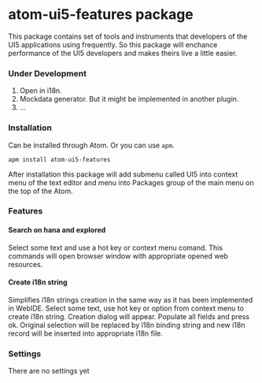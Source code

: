 # atom-ui5-features package

This package contains set of tools and instruments that developers of
the UI5 applications using frequently. So this package will enchance performance
of the UI5 developers and makes theirs live a little easier.

### Under Development
1. Open in i18n.
2. Mockdata generator. But it might be implemented in another plugin.
3. ...

### Installation

Can be installed through Atom.
Or you can use `apm`.

`apm install atom-ui5-features`

After installation this package will add submenu called UI5 into context menu of the text editor
and menu into Packages group of the main menu on the top of the Atom.

### Features

#### Search on hana and explored
Select some text and use a hot key or context menu comand.
This commands will open browser window with appropriate opened web resources.

#### Create i18n string
Simplifies i18n strings creation in the same way as it has been implemented in WebIDE.
Select some text, use hot key or option from context menu to create i18n string.
Creation dialog will appear. Populate all fields and press ok.
Original selection will be replaced by i18n binding string and new i18n record will be
inserted into appropriate i18n file.

### Settings
There are no settings yet
